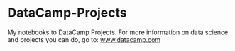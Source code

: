 # DataCamp-Projects
My notebooks to DataCamp Projects.
For more information on data science and projects you can do, go to: www.datacamp.com
